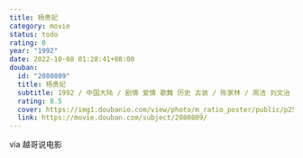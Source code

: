 ```yaml
---
title: 杨贵妃
category: movie
status: todo
rating: 0
year: "1992"
date: 2022-10-08 01:28:41+08:00
douban:
  id: "2080809"
  title: 杨贵妃
  subtitle: 1992 / 中国大陆 / 剧情 爱情 歌舞 历史 古装 / 陈家林 / 周洁 刘文治
  rating: 8.5
  cover: https://img1.doubanio.com/view/photo/m_ratio_poster/public/p2524988927.jpg
  link: https://movie.douban.com/subject/2080809/
---
```


via 越哥说电影

